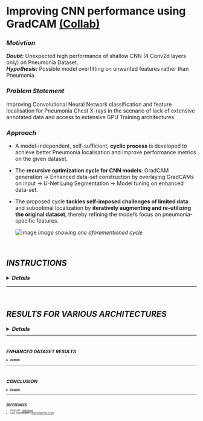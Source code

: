 # Improving CNN performance using GradCAM [(Collab)](https://colab.research.google.com/drive/1ffbipSZC2AevoZYl6MS8TJqXMXNHXRvP?usp=sharing)


### _Motivtion_
_**Doubt:**_ Unexpected high performance of shallow CNN (4 Conv2d layers only) on Pneumonia Dataset. <br>
_**Hypothesis:**_ Possible model overfitting on unwanted features rather than Pneumonia. 

### _Problem Statement_
Improving Convolutional Neural Network classification and feature localisation for Pneumonia Chest X-rays in the scenario of lack of extensive
annotated data and access to extensive GPU Training architectures.

### _Approach_

* A model-independent, self-sufficient, **cyclic process** is developed to achieve better Pneumonia localisation and improve performance metrics on the given dataset.
* The **recursive optimization cycle for CNN models**: GradCAM generation → Enhanced data-set construction by overlaying GradCAMs on input → U-Net Lung Segmentation → Model tuning on enhanced data-set.
* The proposed cycle **tackles self-imposed challenges of limited data** and suboptimal localization by **iteratively augmenting and re-utilizing the original dataset**, thereby refining the model’s focus on pneumonia-specific features.
  
  ![image](https://github.com/user-attachments/assets/e14a62a0-4af0-40e6-94ff-8a52712a726d)
  _Image showing one aforementioned cycle_

&nbsp;

## _INSTRUCTIONS_

<details>
  <summary> <b><i>Details</i></b> </summary>
  
  ### General
  * **Code**: **Pytorch** | **Data-set**: [paultimothymooney](https://www.kaggle.com/datasets/paultimothymooney/chest-xray-pneumonia).
  * After opening the notebook in Collab, please go to `File > Save as copy in Google Drive` to experiment with the code after reading the **Data Handing** section below.
    
  ### Data Handling 
  * **.zip file** containing the **Pneumonia Dataset** must be uploaded to the `My Drive` folder of the **Google Drive** mounted to the collab notebook.
  * .zip file is** automatically extracted** to `drive\My Drive\ML Data Sets` while **removing any corrupted images**.
  * To use **external data-sets**, place them in `drive\My Drive\ML Data Sets` and change variable names.
  
  ### CNN Models 
  * Baseline model architecture: [TinyVGG](https://poloclub.github.io/cnn-explainer/) 
  * Links to **.pth weights** of the trained models can be found in the `models` folder.
  * **popular pre-trained architectures** (VGG-16, VGG-19, ResNet-50, ResNet-101, ResNet-152) can be used and corresponding models loaded.
  * Model, optimizer & scheduler **state_dicts** can be saved to Google Drive (`drive\MyDrive\ML Models\<xyz.pth>`). These can be loaded in future for seamless resumption of progress.<br>
  
  _mismatch in model parameters while loading models can be a result of modified architecture in the code_
  
</details>

------------------------------------------------------------------------------------------------------------------------------------------------------------------------
&nbsp;

## _RESULTS FOR VARIOUS ARCHITECTURES_

<details>
  <summary> <b><i>Details</i></b> </summary>
  
  ### Initial testing for Pneumonia localisation
  * Implemented GradCAM functionality to check Pneumonia localisation of baseline and pre-trained models.
  * Concluded the optimal model architecture and optimized it. 
  
  ### Different Architectures
  #### TinyVGG `CNN_GradCAM_v1.pth`
  * Test Loss: 0.305 | Test Acc: 88.28% | Sensitivity: 91.79% | Specificity: 81.62%
  * **Problem:** Focus on unwanted features, extremely poor localisation of Pneumonia. Heavy overfitting.
    
    <img src="https://github.com/user-attachments/assets/296b7743-5c1d-4899-b955-6cf60a0b0f39" alt="Grid of GradCAMs" width="400" height="400"><br>
    <small> `Pneumonia Class | Good` here "Good" means prediction score >= 85% <br> `blank boxes` indicate wrong predictions <small>
  
  
  #### VGG-16 `VGG-16_GradCAM_v2.pth`
  * Test Loss: 0.362 | Test Acc: 83.91% | Sensitivity: 88.72% | Specificity: 75.07%
  * **Progress:** Improved but unsatisfactory localisation.
  
    <img src="https://github.com/user-attachments/assets/bae4d462-d7b7-4928-90c8-8ebc4b8eb06b" alt="Grid of GradCAMs" width="400" height="400"><br>
  
  
  #### ResNet-101 `ResNet-101_GradCAM_v1.pth`
  * Test loss: 0.369 | Test acc: 83.59% | Sensitivity: 95.38% | Specificity: 62.82%
  * **Progress:** Improved localisation after adding FC layer with 10k params.
  
    <img src="https://github.com/user-attachments/assets/4bd31cb7-2e10-4460-88f7-df34211617ba" alt="Grid of GradCAMs" width="400" height="400"><br>
  
  
  #### ResNet-152 `ResNet-152_GradCAM_v1.pth`
  * Test Loss: 0.379 | Test acc: 84.69% | Sensitivity: 93.33% | Specificity: 70.09%
  * **Progress:** Similar/worse localisation compared to ResNet-101 with similar evaluation metrics.
  
    <img src="https://github.com/user-attachments/assets/9f695585-faa6-4294-ae72-aadb2cb1e63b" alt="Grid of GradCAMs" width="400" height="400"><be>
  
  
  ### Best Overall Localisation and Performance: ResNet-101 `ResNet-101_GradCAM_v1.pth`
  * There is an unwanted focus on **void regions** surrounding the skeleton.
  * To fix this, a small center-crop was added to training images before feeding them to the model, thus preventing the model from "learning" these void regions.
  
     <img src="https://github.com/user-attachments/assets/d80871ad-91a9-46a5-befe-5d34128d6119" alt="Grid of GradCAMs" width="650" height="320"><br>
  
  ### Optimizing ResNet-101_GradCAM_v1.pth
  * Finally, **~17M parameters** were re-trained** from scratch **(~38% of ResNet-101) using above** cropped train data** to achieve the current "best" model: `ResNet-101_GradCAM_Cropped_v4.pth`
  * `Test Loss: 0.264 | Test Acc: 91.56% | Sensitivity: 94.62% | Specificity: 85.90%`
  * **Progress:** Obtained **noticeable improvement** in Pneumonia localisation and evaluation metrics.<br> The model is now ready to create an enhanced data set.
  
    <img src="https://github.com/user-attachments/assets/5eaf8e0e-4665-4672-b4b3-be9d57656653" width="500" height="500"><br>
    <small> _GradCAMs showing improved localisation_ <small>

</details>

------------------------------------------------------------------------------------------------------------------------------------------------------------------------
&nbsp;

## _ENHANCED DATASET RESULTS_

<details>
  <summary> <b><i>Details</i></b> </summary>
  
  ### Enhanced Data Set
  * Train Data enhanced by overlaying accurate GarCAMs.
    * "**enhanced**" - important features emphasized (in "white") while the rest of the image is suppressed.
    * "**accurate**" - the assumption is that GradCAMs localized to the lung are fairly accurate.
    
      <img src="https://github.com/user-attachments/assets/c672799b-1b9c-4c76-8fca-2d5480763dd1" width="500" height="500"><br>
      _Image showing 49 images from the enhanced train data<br>post data transformations_
  
  ### Results using Enhanced Data Set `ResNet-101_GradCAM_Cropped_v4_enh_v1.pth`
* Re-trained previously "un-frozen" ~17M **ResNet-101_GradCAM_Cropped_v4.pth** params using above **enhanced data set**.
  * One cycle resulted in a **~15% improvement in the localization** of pneumonia, with only a **~3% decrease in test accuracy** with respect to **ResNet-101_GradCAM_Cropped_v4.pth.**
  * `Test Loss: 0.397 | Test acc: 88.59% | Sensitivity: 86.41% | Specificity: 91.88%`
  
    <img src="https://github.com/user-attachments/assets/bc2bef1c-8bb1-4c21-830e-086f981974e7" width="500" height="500"><br>
     _Improved GradCAMs post fine-tuning using enhanced data_

</details>
  
------------------------------------------------------------------------------------------------------------------------------------------------------------------------
&nbsp;

## _CONCLUSION_

<details>
  <summary> <b><i>Details</i></b> </summary>

  ### Summary
  * We successfully can develop a **workaround for the limited data constraint** to iteratively obtain better localisation & identification of pneumonia.
  * During this process, as expected, test accuracy takes a small hit as the model diverges away from unwanted "easy" to detect features.
  
  ### Results on annotated images
  * <small> _Model was not trained on annotated data; the presence of arrows pointing to Pneumonia in the X-rays makes no difference in the model choice_ <small>
  
  * **Covid-19 Pneumonia X-ray**<br>
    <img src="https://github.com/user-attachments/assets/66eaa0d6-0a0c-4f6a-b26b-073bdcbc6a86" width="300" height="150"><br>
  
  * **Pneumonia X-ray**<br>
    <img src="https://github.com/user-attachments/assets/3e8939b2-fb09-46f7-bbab-2df2d8054985" width="300" height="150"><br>
  
  * **Pneumonia X-ray**<br>
    <img src="https://github.com/user-attachments/assets/81da8dee-e23a-4f3a-8a92-453165988912" width="300" height="150"><br>

### Post and Pre-Enhanced Data Fine-Tuning Comparison
  * Post-fine-tuning the model on enhanced data, we observe significantly better localisation of Pneumonia to the lungs.
  * The model also relies less on unwanted features and void regions while predicting.
  * The results **are limited to only one cycle** shown in the schematic above; further process iterations are bound to yield gradual but better results.

    <img src="https://github.com/user-attachments/assets/f546ab98-4333-4946-ba06-814d7d063906" width="3500" height="500"><br>
     _Final Comparison on the same 100 test images_

</details>

------------------------------------------------------------------------------------------------------------------------------------------------------------------------
&nbsp;

## _REFERENCES_
* <i>  GradCAM - [JimEverest](https://github.com/JimEverest/CAM)  </i>
* <i> Lung Segmentation - [IlliaOvcharenko's repo](https://github.com/IlliaOvcharenko/lung-segmentation/tree/master?tab=readme-ov-file) </i>


